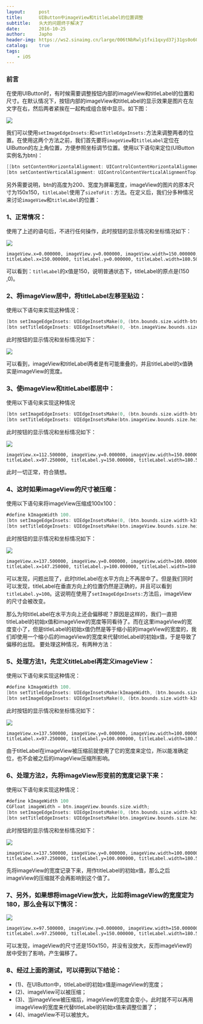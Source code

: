 ```yaml
---
layout:     post
title:      UIButton中imageView和titleLabel的位置调整
subtitle:   头大的问题终于解决了
date:       2016-10-25
author:     Japho
header-img: https://ws2.sinaimg.cn/large/006tNbRwly1fxi1qxyd37j31gs0o60v1.jpg
catalog:    true
tags:
    - iOS
---
```


### 前言

在使用UIButton时，有时候需要调整按钮内部的imageView和titleLabel的位置和尺寸。在默认情况下，按钮内部的imageView和titleLabel的显示效果是图片在左文字在右，然后两者紧挨在一起构成组合居中显示。如下图：

![](http://upload-images.jianshu.io/upload_images/1269906-d70a97d50e4aabe5.png?imageMogr2/auto-orient/strip%7CimageView2/2/w/1240)

我们可以使用`setImageEdgeInsets:`和`setTitleEdgeInsets:`方法来调整两者的位置。在使用这两个方法之前，我们首先要将`imageView`和`titleLabel`定位在UIButton的左上角位置，方便参照坐标调节位置。使用以下语句来定位(UIButton实例名为btn)：

```swift
[[btn setContentHorizontalAlignment: UIControlContentHorizontalAlignmentLeft];  
[btn setContentVerticalAlignment: UIControlContentVerticalAlignmentTop];  
```

另外需要说明，btn的高度为200、宽度为屏幕宽度，imageView的图片的原本尺寸为150x150，`titleLabel`使用了`sizeToFit：`方法。在定义后，我们分多种情况来讨论`imageView`和`titleLabel`的位置：

### 1、正常情况：

使用了上述的语句后，不进行任何操作，此时按钮的显示情况和坐标情况如下：

![](http://upload-images.jianshu.io/upload_images/1269906-d1dcc04b88e252ac.png?imageMogr2/auto-orient/strip%7CimageView2/2/w/1240)

```
imageView.x=0.000000, imageView.y=0.000000, imageView.width=150.000000, imageView.height=150.000000  
titleLabel.x=150.000000, titleLabel.y=0.000000, titleLabel.width=180.500000, titleLabel.height=21.500000  
```

可以看到：`titleLabel`的x值是150，说明普通状态下，titleLabel的原点是(150 ,0)。

### 2、将imageView居中，将titleLabel左移至贴边：

使用以下语句来实现这种情况：

```swift
[btn setImageEdgeInsets: UIEdgeInsetsMake(0, (btn.bounds.size.width-btn.imageView.bounds.size.width)*0.5, 0, 0)];  
[btn setTitleEdgeInsets: UIEdgeInsetsMake(0, -btn.imageView.bounds.size.width, 0, 0)];  
```

此时按钮的显示情况和坐标情况如下：

![](http://upload-images.jianshu.io/upload_images/1269906-bc9ac6ed11edadf9.png?imageMogr2/auto-orient/strip%7CimageView2/2/w/1240)

可以看到，imageView和titleLabel两者是有可能重叠的，并且titleLabel的x值确实是imageView的宽度。

### 3、使imageView和titleLabel都居中：
使用以下语句来实现这种情况

```swift
[btn setImageEdgeInsets: UIEdgeInsetsMake(0, (btn.bounds.size.width-btn.imageView.bounds.size.width)*0.5, 0, 0)];  
[btn setTitleEdgeInsets: UIEdgeInsetsMake(btn.imageView.bounds.size.height, (btn.bounds.size.width-btn.titleLabel.bounds.size.width)*0.5-btn.imageView.bounds.size.width, 0, 0)]; 
```

 此时按钮的显示情况和坐标情况如下：

![](http://upload-images.jianshu.io/upload_images/1269906-41441c76574d6de6.png?imageMogr2/auto-orient/strip%7CimageView2/2/w/1240)

```
imageView.x=112.500000, imageView.y=0.000000, imageView.width=150.000000, imageView.height=150.000000  
titleLabel.x=97.250000, titleLabel.y=150.000000, titleLabel.width=180.500000, titleLabel.height=21.500000  
```

此时一切正常，符合猜想。

### 4、这时如果imageView的尺寸被压缩：
使用以下语句来将imageView压缩成100x100：

```swift
#define kImageWidth 100.  
[btn setImageEdgeInsets: UIEdgeInsetsMake(0, (btn.bounds.size.width-kImageWidth)*0.5, btn.bounds.size.height-kImageWidth, (btn.bounds.size.width-kImageWidth)*0.5)];  
[btn setTitleEdgeInsets: UIEdgeInsetsMake(btn.imageView.bounds.size.height, (btn.bounds.size.width-btn.titleLabel.bounds.size.width)*0.5-btn.imageView.bounds.size.width, 0, 0)];  
```

此时按钮的显示情况和坐标情况如下：

![](http://upload-images.jianshu.io/upload_images/1269906-0c7894661b375130.png?imageMogr2/auto-orient/strip%7CimageView2/2/w/1240)

```
imageView.x=137.500000, imageView.y=0.000000, imageView.width=100.000000, imageView.height=100.000000  
titleLabel.x=147.250000, titleLabel.y=100.000000, titleLabel.width=180.500000, titleLabel.height=21.500000  
```

可以发现，问题出现了，此时titleLabel在水平方向上不再居中了。但是我们同时可以发现，titleLabel在垂直方向上的位置仍然是正确的，并且可以看到`titleLabel.y=100`。这说明在使用了`setImageEdgeInsets:`方法后，imageView的尺寸会被改变。

那么为何titleLabel在水平方向上还会偏移呢？原因是这样的，我们一直把titleLabel的初始x值和imageView的宽度等同看待了。而在这里imageView的宽度变小了，但是titleLabel的初始x值仍然是等于缩小前的imageView的宽度的，我们却使用一个缩小后的imageView的宽度来代替titleLabel的初始x值，于是导致了偏移的出现。
要处理这种情况，有两种方法：

### 5、处理方法1，先定义titleLabel再定义imageView：

使用以下语句来实现这种情况：

```swift
#define kImageWidth 100.  
[btn setTitleEdgeInsets: UIEdgeInsetsMake(kImageWidth, (btn.bounds.size.width-btn.titleLabel.bounds.size.width)*0.5-btn.imageView.bounds.size.width, 0, 0)];  
[btn setImageEdgeInsets: UIEdgeInsetsMake(0, (btn.bounds.size.width-kImageWidth)*0.5, btn.bounds.size.height-kImageWidth, (btn.bounds.size.width-kImageWidth)*0.5)];  
```

此时按钮的显示情况和坐标情况如下：

![](http://upload-images.jianshu.io/upload_images/1269906-28f02915e069c005.png?imageMogr2/auto-orient/strip%7CimageView2/2/w/1240)

```
imageView.x=137.500000, imageView.y=0.000000, imageView.width=100.000000, imageView.height=100.000000  
titleLabel.x=97.250000, titleLabel.y=100.000000, titleLabel.width=180.500000, titleLabel.height=21.500000  
```

由于titleLabel在imageView被压缩前就使用了它的宽度来定位，所以能准确定位，也不会被之后的imageView压缩所影响。

### 6、处理方法2，先将imageView形变前的宽度记录下来：

使用以下语句来实现这种情况：

```swift
#define kImageWidth 100
CGFloat imageWidth = btn.imageView.bounds.size.width;
[btn setImageEdgeInsets: UIEdgeInsetsMake(0, (btn.bounds.size.width-kImageWidth)*0.5, btn.bounds.size.height-kImageWidth, (btn.bounds.size.width-kImageWidth)*0.5)];
[btn setTitleEdgeInsets: UIEdgeInsetsMake(btn.imageView.bounds.size.height, (btn.bounds.size.width-btn.titleLabel.bounds.size.width)*0.5-imageWidth, 0, 0)];
```

此时按钮的显示情况和坐标情况如下：

![](http://upload-images.jianshu.io/upload_images/1269906-e7fa7263eef68b24.png?imageMogr2/auto-orient/strip%7CimageView2/2/w/1240)

```
imageView.x=137.500000, imageView.y=0.000000, imageView.width=100.000000, imageView.height=100.000000  
titleLabel.x=97.250000, titleLabel.y=100.000000, titleLabel.width=180.500000, titleLabel.height=21.500000  
```

先将imageView的宽度记录下来，用作titleLabel的初始x值，那么之后imageView的压缩就不会再影响到这个值了。

### 7、另外，如果想将imageView放大，比如将imageView的宽度定为180，那么会有以下情况：

![](http://upload-images.jianshu.io/upload_images/1269906-3741758410282937.png?imageMogr2/auto-orient/strip%7CimageView2/2/w/1240)

```
imageView.x=97.500000, imageView.y=0.000000, imageView.width=150.000000, imageView.height=150.000000  
titleLabel.x=97.250000, titleLabel.y=150.000000, titleLabel.width=180.500000, titleLabel.height=21.500000  
```

可以发现，imageView的尺寸还是150x150，并没有没放大，反而imageView的居中受到了影响，产生偏移了。

### 8、经过上面的测试，可以得到以下结论：

- (1)、在UIButton中，titleLabel的初始x值是imageView的宽度；
- (2)、imageView可以被压缩；
- (3)、当imageView被压缩后，imageView的宽度会变小，此时就不可以再用imageView的宽度来代替titleLabel的初始x值来调整位置了；
- (4)、imageView不可以被放大。

